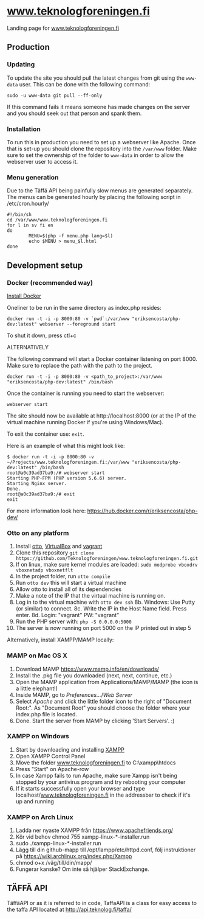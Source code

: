 # www.teknologforeningen.fi
Landing page for www.teknologforeningen.fi

## Production

### Updating

To update the site you should pull the latest changes from git using the `www-data` user. This can be done with the following command:
```
sudo -u www-data git pull --ff-only
```

If this command fails it means someone has made changes on the server and you should seek out that person and spank them.

### Installation

To run this in production you need to set up a webserver like Apache. Once that is set-up you should clone the repository into the `/var/www` folder. Make sure to set the ownership of the folder to `www-data` in order to allow the webserver user to access it.

### Menu generation

Due to the Täffä API being painfully slow menus are generated separately. The menus can be generated hourly by placing the following script in /etc/cron.hourly/
```
#!/bin/sh
cd /var/www/www.teknologforeningen.fi
for l in sv fi en
do
        MENU=$(php -f menu.php lang=$l)
        echo $MENU > menu_$l.html
done
```

## Development setup

### Docker (recommended way)

[Install Docker](https://docs.docker.com/)

Oneliner to be run in the same directory as index.php resides:
```
docker run -t -i -p 8000:80 -v `pwd`:/var/www "eriksencosta/php-dev:latest" webserver --foreground start
```
To shut it down, press ctl+c

ALTERNATIVELY

The following command will start a Docker container listening on port 8000. Make sure to replace the path with the path to the project.

```
docker run -t -i -p 8000:80 -v <path_to_project>:/var/www "eriksencosta/php-dev:latest" /bin/bash
```

Once the container is running you need to start the webserver:
```
webserver start
```

The site should now be available at http://localhost:8000 (or at the IP of the virtual machine running Docker if you're using Windows/Mac).

To exit the container use: `exit`.

Here is an example of what this might look like:

```
$ docker run -t -i -p 8000:80 -v ~/Projects/www.teknologforeningen.fi:/var/www "eriksencosta/php-dev:latest" /bin/bash
root@a0c39ad37ba9:/# webserver start
Starting PHP-FPM (PHP version 5.6.6) server.
Starting Nginx server.
Done.
root@a0c39ad37ba9:/# exit
exit
```

For more information look here: https://hub.docker.com/r/eriksencosta/php-dev/

### Otto on any platform

1. Install [otto](https://ottoproject.io/), [VirtualBox](https://www.virtualbox.org/) and [vagrant](https://www.vagrantup.com/)
2. Clone this repository `git clone https://github.com/Teknologforeningen/www.teknologforeningen.fi.git`
3. If on linux, make sure kernel modules are loaded: `sudo modprobe vboxdrv vboxnetadp vboxnetflt`
4. In the project folder, run `otto compile`
5. Run `otto dev` this will start a virtual machine
6. Allow otto to install all of its dependencies
7. Make a note of the IP that the virtual machine is running on.
8. Log in to the virtual machine with `otto dev ssh` 
    8b. Windows: Use Putty (or similar) to connect.
    8c. Write the IP in the Host Name field. Press enter.
    8d. Login: "vagrant" PW: "vagrant"
9. Run the PHP server with: `php -S 0.0.0.0:5000`
10. The server is now running on port 5000 on the IP printed out in step 5

Alternatively, install XAMPP/MAMP locally:

### MAMP on Mac OS X

1. Download MAMP https://www.mamp.info/en/downloads/
2. Install the .pkg file you downloaded (next, next, continue, etc.)
3. Open the MAMP application from Applications/MAMP/MAMP (the icon is a little elephant!)
4. Inside MAMP, go to *Preferences...*/*Web Server*
5. Select *Apache* and click the little folder icon to the right of "Document Root:". As "Document Root" you should choose the folder where your index.php file is located.
6. Done. Start the server from MAMP by clicking 'Start Servers'. :)


### XAMPP on Windows

1. Start by downloading and installing [XAMPP](https://www.apachefriends.org/index.html)
2. Open XAMPP Control Panel
3. Move the folder www.teknologforeningen.fi to C:\xampp\htdocs
4. Press "Start" on Apache-row
5. In case Xampp fails to run Apache, make sure Xampp isn't being stopped by your antivirus program and try rebooting your computer
6. If it starts successfully open your browser and type localhost/www.teknologforeningen.fi in the addressbar to check if it's up and running

### XAMPP on Arch Linux

1. Ladda ner nyaste XAMPP från https://www.apachefriends.org/
2. Kör vid behov chmod 755 xampp-linux-*-installer.run
3. sudo ./xampp-linux-*-installer.run
4. Lägg till din github-mapp till /opt/lampp/etc/httpd.conf, följ instruktioner på https://wiki.archlinux.org/index.php/Xampp
5. chmod o+x /väg/till/din/mapp/
6. Fungerar kanske? Om inte så hjälper StackExchange.

## TÄFFÄ API

TäffäAPI or as it is referred to in code, TaffaAPI is a class for easy
access to the taffa API located at http://api.teknolog.fi/taffa/